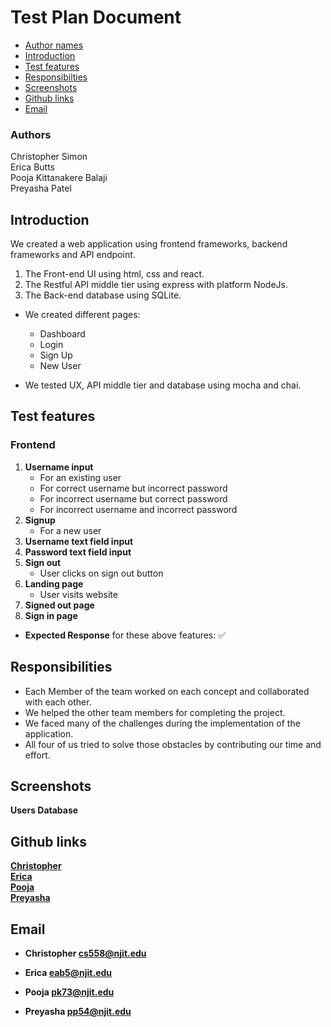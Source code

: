 # Test Plan Document

- [Author names](#author-names)
- [Introduction](#introduction)
- [Test features](#test-features)
- [Responsibilties](#responsibilities)
- [Screenshots](#screenshots)
- [Github links](#github-links)
- [Email](#email)

### Authors

Christopher Simon\
Erica Butts\
Pooja Kittanakere Balaji\
Preyasha Patel


## Introduction
We created a web application using frontend frameworks, backend frameworks and API endpoint.
1. The Front-end UI using html, css and react.
2. The Restful API middle tier using express with platform NodeJs.
3. The Back-end database using SQLite.

- We created different pages:
    - Dashboard
    - Login
    - Sign Up
    - New User

- We tested UX, API middle tier and database using mocha and chai.

## Test features
### Frontend
1. **Username input**
   - For an existing user
   - For correct username but incorrect password
   - For incorrect username but correct password
   - For incorrect username and incorrect password
2. **Signup**
   - For a new user
3. **Username text field input**
4. **Password text field input**
5. **Sign out**
   - User clicks on sign out button
6. **Landing page**
   - User visits website
7. **Signed out page**
8. **Sign in page**

- **Expected Response** for these above features: :white_check_mark:

## Responsibilities
- Each Member of the team worked on each concept and collaborated with each other.
- We helped the other team members for completing the project.
- We faced many of the challenges during the implementation of the application.
- All four of us tried to solve those obstacles by contributing our time and effort.

## Screenshots

<strong> Users Database <strong>

## Github links
[Christopher](https://github.com/cs5581)\
[Erica](https://github.com/deathloser)\
[Pooja](https://github.com/pkb94)\
[Preyasha](https://github.com/preyasha2810)


## Email
- Christopher
<cs558@njit.edu>

- Erica
<eab5@njit.edu>

- Pooja
<pk73@njit.edu>

- Preyasha
<pp54@njit.edu>
